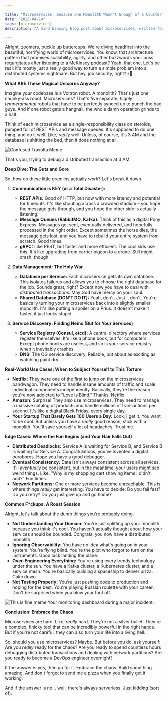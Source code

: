 ```yaml
---

title: "Microservices: Because One Monolith Wasn't Enough of a Clusterf*ck"
date: "2025-04-14"
tags: [microservices]
description: "A mind-blowing blog post about microservices, written for chaotic Gen Z engineers who probably spend more time on TikTok than deploying code."

---
```


Alright, zoomers, buckle up buttercups. We're diving headfirst into the beautiful, horrifying world of microservices. You know, that architecture pattern that promises scalability, agility, and other buzzwords your boss regurgitates after listening to a McKinsey podcast? Yeah, that one. Let's be real: it's mostly just a really good way to turn a simple problem into a distributed systems nightmare. But hey, job security, right? 💀🙏

**What ARE These Magical Unicorns Anyway?**

Imagine your codebase is a Voltron robot. A monolith? That's just one chunky-ass robot. Microservices? That's five separate, *highly temperamental* robots that have to be perfectly synced up to punch the bad guys. And if one robot gets a hangnail, the whole damn operation grinds to a halt.

Think of each microservice as a single-responsibility class on steroids, pumped full of REST APIs and message queues. It's supposed to do one thing, and do it well. Like, *really* well. Unless, of course, it's 3 AM and the database is shitting the bed, then it does nothing at all.

![Confused Travolta Meme](https://i.kym-cdn.com/entries/icons/original/000/027/029/confusedtravolta.jpg)

That's you, trying to debug a distributed transaction at 3 AM.

**Deep Dive: The Guts and Gore**

So, how do these little gremlins actually *work*? Let's break it down.

1.  **Communication is KEY (or a Total Disaster):**

    *   **REST APIs:** Good ol' HTTP, but now with more latency and potential for timeouts. It's like shouting across a crowded stadium – you hope the message gets through, and you hope the other side is actually listening.
    *   **Message Queues (RabbitMQ, Kafka):** Think of this as a digital Pony Express. Messages get sent, eventually delivered, and hopefully processed in the right order. Except sometimes the horse dies, the message gets lost, and you have to rebuild your entire system from scratch. Good times.
    *   **gRPC:** Like REST, but faster and more efficient. The cool kids use this. It's like upgrading from carrier pigeon to a drone. Still might crash, though.

2.  **Data Management: The Holy War**

    *   **Database per Service:** Each microservice gets its own database. This isolates failures and allows you to choose the right database for the job. Sounds great, right? Except now you have to deal with *distributed transactions*. May God have mercy on your soul.
    *   **Shared Database (DON'T DO IT):** Yeah, don't. Just… don't. You're basically turning your microservices back into a slightly smaller monolith. It's like putting a spoiler on a Prius. It doesn't make it faster, it just looks stupid.

3.  **Service Discovery: Finding Nemo (But for Your Services)**

    *   **Service Registry (Consul, etcd):** A central directory where services register themselves. It's like a phone book, but for computers. Except phone books are useless, and so is your service registry when it inevitably crashes.
    *   **DNS:** The OG service discovery. Reliable, but about as exciting as watching paint dry.

**Real-World Use Cases: When to Subject Yourself to This Torture**

*   **Netflix:** They were one of the first to jump on the microservices bandwagon. They need to handle insane amounts of traffic and scale individual components independently. Basically, they're the reason you're now addicted to "Love is Blind." Thanks, Netflix.
*   **Amazon:** Surprise! They also use microservices. They need to manage a massive catalog of products and handle millions of transactions per second. It's like a digital Black Friday, every single day.
*   **Your Startup That Barely Gets 100 Users a Day:** Look, I get it. You want to be cool. But unless you have a *really* good reason, stick with a monolith. You'll save yourself a lot of headaches. Trust me.

**Edge Cases: Where the Fun Begins (and Your Hair Falls Out)**

*   **Distributed Deadlocks:** Service A is waiting for Service B, and Service B is waiting for Service A. Congratulations, you've invented a digital ouroboros. Hope you have a good debugger.
*   **Eventual Consistency:** Data isn't always consistent across all services. It'll *eventually* be consistent, but in the meantime, your users might see weird things. Like, "Why is my shopping cart showing items I didn't add?" Fun times.
*   **Network Partitions:** One or more services become unreachable. This is where things *really* get interesting. You have to decide: Do you fail fast? Do you retry? Do you just give up and go home?

**Common F*ckups: A Roast Session**

Alright, let's talk about the dumb things you're probably doing.

*   **Not Understanding Your Domain:** You're just splitting up your monolith because you think it's cool. You haven't actually thought about how your services should be bounded. Congrats, you now have a distributed monolith.
*   **Ignoring Observability:** You have no idea what's going on in your system. You're flying blind. You're the pilot who forgot to turn on the instruments. Good luck landing the plane.
*   **Over-Engineering Everything:** You're using every trendy technology under the sun. You have a Kafka cluster, a Kubernetes cluster, and a service mesh. You're basically building a spaceship to deliver pizza. Calm down.
*   **Not Testing Properly:** You're just pushing code to production and hoping for the best. You're playing Russian roulette with your career. Don't be surprised when you blow your foot off.

![This is fine meme](https://i.kym-cdn.com/photos/images/original/001/070/999/cf2.jpg)
Your monitoring dashboard during a major incident.

**Conclusion: Embrace the Chaos**

Microservices are hard. Like, *really* hard. They're not a silver bullet. They're a complex, finicky tool that can be incredibly powerful in the right hands. But if you're not careful, they can also turn your life into a living hell.

So, should you use microservices? Maybe. But before you do, ask yourself: Are you *really* ready for the chaos? Are you ready to spend countless hours debugging distributed transactions and dealing with network partitions? Are you ready to become a DevOps engineer overnight?

If the answer is yes, then go for it. Embrace the chaos. Build something amazing. And don't forget to send me a pizza when you finally get it working.

And if the answer is no… well, there's always serverless. Just kidding (sort of).
